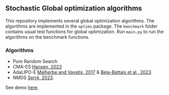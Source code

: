 ## Stochastic Global optimization algorithms

This repository implements several global optimization algorithms. The algorithms are implemented in the `optims` package. The `benchmark` folder contains usual test functions for global optimization. Run `main.py` to run the algorithms on the benchmark functions.

### Algorithms

- Pure Random Search
- CMA-ES [Hansen, 2023](https://inria.hal.science/hal-01297037/file/tutorial-2023-02.pdf)
- AdaLIPO-E [Malherbe and Vayatis, 2017](https://arxiv.org/pdf/1812.03457.pdf) & [Beja-Battais et al., 2023](https://hal-universite-paris-saclay.archives-ouvertes.fr/hal-04069150/document)
- NMDS [Serré, 2023](https://gaetanserre.github.io/assets/master_thesis.pdf).

See demo [here](https://ipolcore.ipol.im/demo/clientApp/demo.html?id=77777000365).
